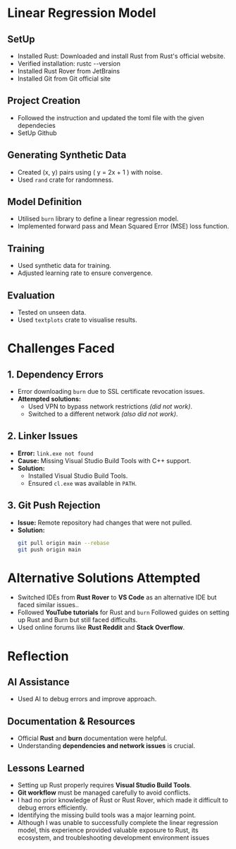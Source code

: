 # Linear Regression Model

## SetUp
- Installed Rust: Downloaded and install Rust from Rust's official website.
- Verified installation: rustc --version
- Installed Rust Rover from JetBrains
- Installed Git from Git official site

## Project Creation
- Followed the instruction and updated the toml file with the given dependecies
- SetUp Github

## Generating Synthetic Data
- Created (x, y) pairs using \( y = 2x + 1 \) with noise.
- Used `rand` crate for randomness.

## Model Definition
- Utilised `burn` library to define a linear regression model.
- Implemented forward pass and Mean Squared Error (MSE) loss function.

## Training
- Used synthetic data for training.
- Adjusted learning rate to ensure convergence.

## Evaluation
- Tested on unseen data.
- Used `textplots` crate to visualise results.

# Challenges Faced

## 1. Dependency Errors
- Error downloading `burn` due to SSL certificate revocation issues.
- **Attempted solutions:**
  - Used VPN to bypass network restrictions *(did not work)*.
  - Switched to a different network *(also did not work)*.

## 2. Linker Issues
- **Error:** `link.exe not found`
- **Cause:** Missing Visual Studio Build Tools with C++ support.
- **Solution:**
  - Installed Visual Studio Build Tools.
  - Ensured `cl.exe` was available in `PATH`.

## 3. Git Push Rejection
- **Issue:** Remote repository had changes that were not pulled.
- **Solution:**
  ```sh
  git pull origin main --rebase
  git push origin main

# Alternative Solutions Attempted
- Switched IDEs from **Rust Rover** to **VS Code** as an alternative IDE but faced similar issues..
- Followed **YouTube tutorials** for Rust and `burn` Followed guides on setting up Rust and Burn but still faced difficults.
- Used online forums like **Rust Reddit** and **Stack Overflow**.

# Reflection

## AI Assistance
- Used AI to debug errors and improve approach.

## Documentation & Resources
- Official **Rust** and **burn** documentation were helpful.
- Understanding **dependencies and network issues** is crucial.


## Lessons Learned
- Setting up Rust properly requires **Visual Studio Build Tools**.
- **Git workflow** must be managed carefully to avoid conflicts.
- I had no prior knowledge of Rust or Rust Rover, which made it difficult to debug errors efficiently.
- Identifying the missing build tools was a major learning point.
- Although I was unable to successfully complete the linear regression model, this experience provided valuable exposure to Rust, its ecosystem, and troubleshooting development environment issues

